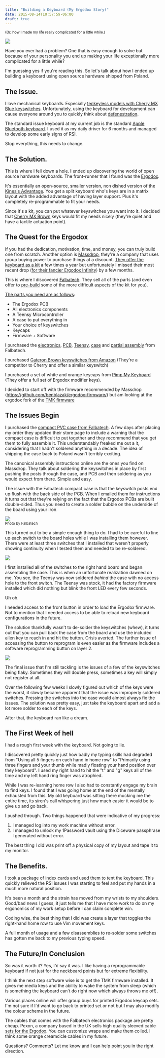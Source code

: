 ```yaml
---
title: "Building a Keyboard (My Ergodox Story)"
date: 2015-08-14T10:57:59-06:00
draft: true
---
```


<small>(Or, how I made my life really complicated for a little while.)</small>

![](/images/2015/Aug/ergodox_complete-1.jpg)

Have you ever had a problem? One that is easy enough to solve but because of your personality you end up making your life exceptionally more complicated for a little while?

I'm guessing yes if you're reading this. So let's talk about how I ended up building a keyboard using open source hardware shipped from Poland.

## The Issue.

I love mechanical keyboards. Especially [tenkeyless models with Cherry MX Blue keyswitches](http://amzn.to/1SIXUSV). Unfortunately, using the keyboard for development can cause everyone around you to quickly think about [defenestration](https://en.wikipedia.org/wiki/Defenestration).

The standard issue keyboard at my current job is the standard [Apple Bluetooth keyboard](http://amzn.to/1g5gByC). I used it as my daily driver for 6 months and managed to develop some early signs of RSI.

Stop everything, this needs to change.

## The Solution.

This is where I fell down a hole. I ended up discovering the world of open source hardware keyboards. The front-runner that I found was the [Ergodox](http://ergodox.org).

It's essentially an open-source, smaller version, non dished version of the [Kinesis Advantage](http://amzn.to/1InfTnP). You get a split keyboard who's keys are in a matrix layout with the added advantage of having layer support. Plus it's completely re-programmable to fit your needs.

Since it's a kit, you can put whatever keyswitches you want into it. I decided that [Cherry MX Brown](http://deskthority.net/wiki/Cherry_MX_Brown) keys would fit my needs nicely (they're quiet and have a tactile actuation point).

## The Quest for the Ergodox

If you had the dedication, motivation, time, and money, you can truly build one from scratch. Another option is [Massdrop](http://massdrop.com), they're a company that uses group buying power to purchase things at a discount. [They offer the keyboard as a kit](https://www1.massdrop.com/buy/ergodox) a few times a year but unfortunately I missed their most recent drop ([for their fancier Ergodox Infinity](https://www1.massdrop.com/buy/infinity-ergodox)) by a few months.

This is where I discovered [Falbatech](http://falbatech.pl/prestashop/index.php). They sell all of the parts (and even offer to [pre-build](http://falbatech.pl/prestashop/index.php?id_product=13&controller=product&id_lang=2) some of the more difficult aspects of the kit for you).

[The parts you need are as follows](http://ergodox.org/Hardware.aspx):

- The Ergodox PCB
- All electronics components
- A Teensy Microcontroller
- A case to put everything in
- Your choice of keyswitches
- Keycaps
- Firmware + Software

I purchased the [electronics](http://falbatech.pl/prestashop/index.php?id_product=25&controller=product&id_lang=2), [PCB](http://falbatech.pl/prestashop/index.php?id_product=10&controller=product&id_lang=2), [Teensy](http://falbatech.pl/prestashop/index.php?id_product=11&controller=product&id_lang=2), [case](http://falbatech.pl/prestashop/index.php?id_product=44&controller=product&id_lang=2) and [partial assembly](http://falbatech.pl/prestashop/index.php?id_product=13&controller=product&id_lang=2) from Falbatech.

I purchased [Gateron Brown keyswitches from Amazon](http://www.amazon.com/Gateron-KS-3-Mechanical-type-Switch/dp/B00YKLRVSO/ref=sr_1_1?ie=UTF8&qid=1438449908&sr=8-1&keywords=gateron+brown) (They're a competitor to Cherry and offer a similar keyswitch)

I purchased a set of white and orange keycaps from [Pimp My Keyboard](http://keyshop.pimpmykeyboard.com/products/full-keysets/dsa-blank-sets-1) (They offer a full set of Ergodox modifier keys).

I decided to start off with the firmware recommended by Massdrop (https://github.com/benblazak/ergodox-firmware/) but am looking at the ergodox fork of the [TMK firmware](https://github.com/cub-uanic/tmk_keyboard)

## The Issues Begin

I purchased the [compact PVC case from Falbatech](http://falbatech.pl/prestashop/index.php?id_product=44&controller=product&id_lang=2). A few days after placing my order they updated their store page to include a warning that the compact case is difficult to put together and they recommend that you get them to fully assemble it. This understandably freaked me out a it, considering that I hadn't soldered anything in a decade. The idea of shipping the case back to Poland wasn't terribly exciting.

The canonical assembly instructions online are the ones you find on Massdrop. They talk about soldering the keyswitches in place by first pushing the posts through the case, and PCB and then soldering as you would expect from there. Simple and easy.

The issue with the Falbatech compact case is that the keyswitch posts end up flush with the back side of the PCB. When I emailed them for instructions it turns out that they're relying on the fact that the Ergodox PCBs are built double-sided. Thus you need to create a solder bubble on the underside of the board using your iron.

![](/images/2015/Aug/IMG_7765.JPG)<br><small>Photo by Falbatech</small>

This turned out to be a simple enough thing to do. I had to be careful to line up each switch to the board holes while I was installing them however. There were at least three switches that I installed that weren't properly showing continuity when I tested them and needed to be re-soldered.

![](/images/2015/Aug/soldering.jpg)

I first installed all of the switches to the right hand board and began assembling the case. This is when an unfortunate realization dawned on me. You see, the Teensy was now soldered _behind_ the case with no access hole to the front switch. The Teensy was stock, it had the factory firmware installed which did nothing but blink the front LED every few seconds.

Uh oh.

I needed access to the front button in order to load the Ergodox firmware. Not to mention that I needed access to be able to reload new keyboard configurations in the future.

The solution thankfully wasn't to de-solder the keyswitches (whew), it turns out that you can pull back the case from the board and use the included allen key to reach in and hit the button. Crisis averted. The further issue of accessing the button to reprogram is even easier as the firmware includes a software reprogramming button on layer 2.

![](/images/2015/Aug/teensy.jpg)

The final issue that I'm still tackling is the issues of a few of the keyswitches being flaky. Sometimes they will double press, sometimes a key will simply not register at all.

Over the following few weeks I slowly figured out which of the keys were the worst, it slowly became apparent that the issue was improperly soldered switches. Pressing the switches into the case would almost always fix the issues. The solution was pretty easy, just take the keyboard apart and add a lot more solder to each of the keys.

After that, the keyboard ran like a dream.

## The First Week of hell
I had a rough first week with the keyboard. Not going to lie.

I discovered pretty quickly just how badly my typing skills had degraded from "Using all 5 fingers on each hand in home row" to "Primarily using three fingers and your thumb while madly floating your hand position over they keyboard". I used my right hand to hit the "t" and "g" keys all of the time and my left hand ring finger was atrophied.

While I was re-learning home row I also had to constantly engage my brain to find keys. I found that I was going home at the end of the mentally exhausted from this. My old keyboard was sitting there mocking me the entire time, its siren's call whispering just how much easier it would be to give up and go back.

I pushed through. Two things happened that were indicative of my progress:

1. I managed log into my work machine without error.
2. I managed to unlock my 1Password vault using the Diceware passphrase I generated without error.

The best thing I did was print off a physical copy of my layout and tape it to my monitor.


## The Benefits.
I took a package of index cards and used them to tent the keyboard. This quickly relieved the RSI issues I was starting to feel and put my hands in a much more natural position.

It's been a month and the strain has moved from my wrists to my shoulders. Good/bad news I guess, it just tells me that I have more work to do on my ergonomics of my work setup before I can claim complete win.

Coding wise, the best thing that I did was create a layer that toggles the right-hand home row to use Vim movement keys.

A full month of usage and a few disassemblies to re-solder some switches has gotten me back to my previous typing speed.

## The Future/In Conclusion

So was it worth it? Yes, I'd say it was. I like having a reprogrammable keyboard if not just for the neckbeard points but for extreme flexibility.

I think the next step software wise is to get the TMK firmware installed. It gives me media keys and the ability to wake the system from sleep (which is something the keyboard can't do right now which always throws me off).

Various places online will offer group buys for printed Ergodox keycap sets. I'm not sure if I'd want to go back to printed set or not but I may also modify the colour scheme in the future.

The cables that comes with the Falbatech electronics package are pretty cheap. Pexon, a company based in the UK sells high quality sleeved cable [sets for the Ergodox](http://pexonpcs.co.uk/collections/usb-cables/products/ergo-dox-keyboard-cables). You can customize wraps and make them coiled. I think some orange creamcicle cables in my future.

Questions? Comments? Let me know and I can help point you in the right direction.
